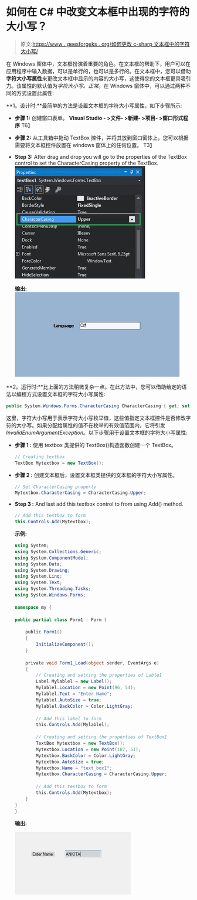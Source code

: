 # 如何在 C# 中改变文本框中出现的字符的大小写？

> 原文:[https://www . geesforgeks . org/如何更改 c-sharp 文本框中的字符大小写/](https://www.geeksforgeeks.org/how-to-change-the-case-of-the-characters-present-in-the-textbox-in-c-sharp/)

在 Windows 窗体中，文本框扮演着重要的角色。在文本框的帮助下，用户可以在应用程序中输入数据，可以是单行的，也可以是多行的。在文本框中，您可以借助**字符大小写属性**来更改文本框中显示的内容的大小写，这使得您的文本框更具吸引力。该属性的默认值为*字符大小写。正常*。在 Windows 窗体中，可以通过两种不同的方式设置此属性:

**1。设计时:**最简单的方法是设置文本框的字符大小写属性，如下步骤所示:

*   **步骤 1:** 创建窗口表单。
    **Visual Studio - >文件- >新建- >项目- >窗口形式程序**
    T6】
*   **步骤 2:** 从工具箱中拖动 TextBox 控件，并将其放到窗口窗体上。您可以根据需要将文本框控件放置在 windows 窗体上的任何位置。
    T3】
*   **Step 3:** After drag and drop you will go to the properties of the TextBox control to set the CharacterCasing property of the TextBox.
    ![](img/926dd298b09d8a8ff55c5283a6007a78.png)

    **输出:**
    ![](img/6053b77493a681a5a145939ee6aff07f.png)

**2。运行时:**比上面的方法稍微复杂一点。在此方法中，您可以借助给定的语法以编程方式设置文本框的字符大小写属性:

```cs
public System.Windows.Forms.CharacterCasing CharacterCasing { get; set; }
```

这里，字符大小写用于表示字符大小写枚举值，这些值指定文本框控件是否修改字符的大小写。如果分配给属性的值不在枚举的有效值范围内，它将引发*InvalidEnumArgumentException*。以下步骤用于设置文本框的字符大小写属性:

*   **步骤 1 :** 使用 textbox 类提供的 TextBox()构造函数创建一个 TextBox。

    ```cs
    // Creating textbox
    TextBox Mytextbox = new TextBox();

    ```

*   **步骤 2 :** 创建文本框后，设置文本框类提供的文本框的字符大小写属性。

    ```cs
    // Set CharacterCasing property
    Mytextbox.CharacterCasing = CharacterCasing.Upper;

    ```

*   **Step 3 :** And last add this textbox control to from using Add() method.

    ```cs
    // Add this textbox to form
    this.Controls.Add(Mytextbox);

    ```

    **示例:**

    ```cs
    using System;
    using System.Collections.Generic;
    using System.ComponentModel;
    using System.Data;
    using System.Drawing;
    using System.Linq;
    using System.Text;
    using System.Threading.Tasks;
    using System.Windows.Forms;

    namespace my {

    public partial class Form1 : Form {

        public Form1()
        {
            InitializeComponent();
        }

        private void Form1_Load(object sender, EventArgs e)
        {
            // Creating and setting the properties of Lable1
            Label Mylablel = new Label();
            Mylablel.Location = new Point(96, 54);
            Mylablel.Text = "Enter Name";
            Mylablel.AutoSize = true;
            Mylablel.BackColor = Color.LightGray;

            // Add this label to form
            this.Controls.Add(Mylablel);

            // Creating and setting the properties of TextBox1
            TextBox Mytextbox = new TextBox();
            Mytextbox.Location = new Point(187, 51);
            Mytextbox.BackColor = Color.LightGray;
            Mytextbox.AutoSize = true;
            Mytextbox.Name = "text_box1";
            Mytextbox.CharacterCasing = CharacterCasing.Upper;

            // Add this textbox to form
            this.Controls.Add(Mytextbox);
        }
    }
    }
    ```

    **输出:**

    ![](img/366dc547f78d1c82b9b43c9995189185.png)
